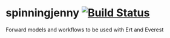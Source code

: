 # spinningjenny [![Build Status](https://travis-ci.com/equinor/spinningjenny.svg?branch=master)](https://travis-ci.com/equinor/spinningjenny)
Forward models and workflows to be used with Ert and Everest
